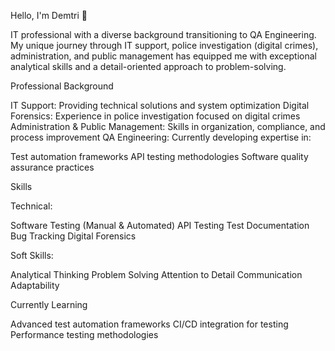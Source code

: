Hello, I'm Demtri 👋

IT professional with a diverse background transitioning to QA Engineering. My unique journey through IT support, police investigation (digital crimes), administration, and public management has equipped me with exceptional analytical skills and a detail-oriented approach to problem-solving.

Professional Background

IT Support: Providing technical solutions and system optimization
Digital Forensics: Experience in police investigation focused on digital crimes
Administration & Public Management: Skills in organization, compliance, and process improvement
QA Engineering: Currently developing expertise in:

Test automation frameworks
API testing methodologies
Software quality assurance practices



Skills

Technical:

Software Testing (Manual & Automated)
API Testing
Test Documentation
Bug Tracking
Digital Forensics


Soft Skills:

Analytical Thinking
Problem Solving
Attention to Detail
Communication
Adaptability



Currently Learning

Advanced test automation frameworks
CI/CD integration for testing
Performance testing methodologies
